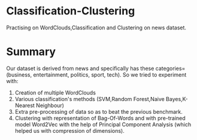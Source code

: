# Classification-Clustering
Practising on WordClouds,Classification and Clustering on news dataset.

# Summary
Our dataset is derived from news and specifically has these categories=(business, entertainment, politics, sport, tech). So we tried to experiment with:
1) Creation of multiple WordClouds
2) Various classification's methods (SVM,Random Forest,Naive Bayes,K-Nearest Neighbour)
3) Extra pre-processing of data so as to beat the previous benchmark.
4) Clustering with representation of Bag-Of-Words and with pre-trained model Word2Vec with the help of Principal Component Analysis (which helped us with compression of dimensions).
